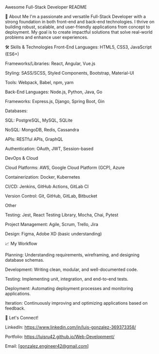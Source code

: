 Awesome Full-Stack Developer README

🚀 About Me I'm a passionate and versatile Full-Stack Developer with a strong foundation in both front-end and back-end technologies. I thrive on building robust, scalable, and user-friendly applications from concept to deployment. My goal is to create impactful solutions that solve real-world problems and enhance user experiences.

🛠️ Skills & Technologies Front-End Languages: HTML5, CSS3, JavaScript (ES6+)

Frameworks/Libraries: React, Angular, Vue.js

Styling: SASS/SCSS, Styled Components, Bootstrap, Material-UI

Tools: Webpack, Babel, npm, yarn

Back-End Languages: Node.js, Python, Java, Go

Frameworks: Express.js, Django, Spring Boot, Gin

Databases:

SQL: PostgreSQL, MySQL, SQLite

NoSQL: MongoDB, Redis, Cassandra

APIs: RESTful APIs, GraphQL

Authentication: OAuth, JWT, Session-based

DevOps & Cloud

Cloud Platforms: AWS, Google Cloud Platform (GCP), Azure

Containerization: Docker, Kubernetes

CI/CD: Jenkins, GitHub Actions, GitLab CI

Version Control: Git, GitHub, GitLab, Bitbucket

Other

Testing: Jest, React Testing Library, Mocha, Chai, Pytest

Project Management: Agile, Scrum, Trello, Jira

Design: Figma, Adobe XD (basic understanding)

📈 My Workflow

Planning: Understanding requirements, wireframing, and designing database schemas.

Development: Writing clean, modular, and well-documented code.

Testing: Implementing unit, integration, and end-to-end tests.

Deployment: Automating deployment processes and monitoring applications.

Iteration: Continuously improving and optimizing applications based on feedback.

🤝 Let's Connect!

LinkedIn: https://www.linkedin.com/in/luis-gonzalez-369373358/

Portfolio: https://luisru42.github.io/Web-Development/

Email: [gonzalez.engineer42@gmail.com]

